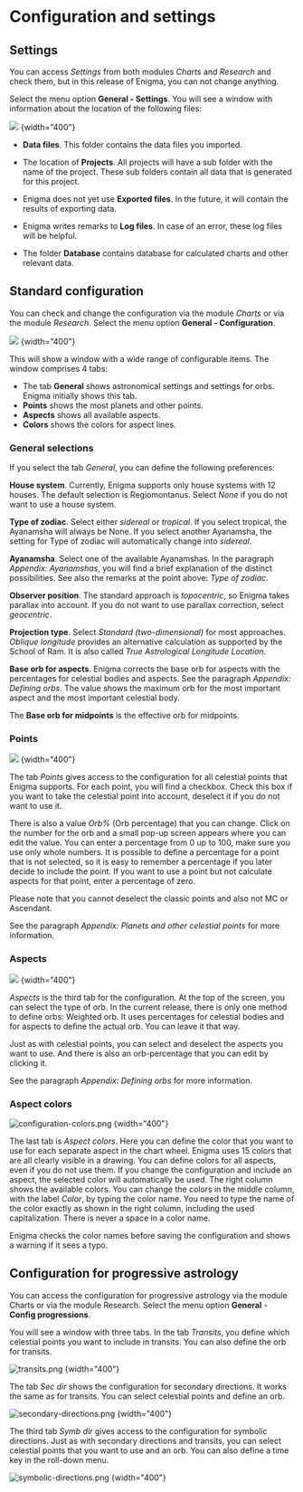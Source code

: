 # Configuration and settings


## Settings
You can access *Settings* from both modules *Charts* and *Research* and check them,
but in this release of Enigma, you can not change anything.

Select the menu option **General - Settings**.
You will see a window with information about the location of the following files:

![](settings.png) {width="400"}

- **Data files**. This folder contains the data files you imported.

- The location of **Projects**. All projects will have a sub folder with the name of the project. These sub folders contain all data that is generated for this project.

- Enigma does not yet use **Exported files**. In the future, it will contain the results of exporting data.

- Enigma writes remarks to **Log files**. In case of an error, these log files will be helpful.

- The folder **Database** contains database for calculated charts and other relevant data.

## Standard configuration

You can check and change the configuration via the module *Charts* or via the module *Research*.
Select the menu option **General - Configuration**.

![](configuration-general.png) {width="400"}


This will show a window with a wide range of configurable items. The window comprises 4 tabs:

- The tab **General** shows astronomical settings and settings for orbs. Enigma initially shows this tab.
- **Points** shows the most planets and other points.
- **Aspects** shows all available aspects.
- **Colors** shows the colors for aspect lines.

### General selections


If you select the tab *General*, you can define the following preferences:

**House system**. Currently, Enigma supports only house systems with 12 houses. 
The default selection is Regiomontanus.
Select *None* if you do not want to use a house system.

**Type of zodiac**. Select either *sidereal* or *tropical*.
If you select tropical, the Ayanamsha will always be None.
If you select another Ayanamsha, the setting for Type of zodiac will automatically change into *sidereal*.

**Ayanamsha**. Select one of the available Ayanamshas.
In the paragraph *Appendix: Ayanamshas*, you will find a brief explanation of the distinct possibilities.
See also the remarks at the point above: *Type of zodiac*.

**Observer position**. The standard approach is *topocentric*, so Enigma takes parallax into account.
If you do not want to use parallax correction, select *geocentric*.

**Projection type**. Select *Standard (two-dimensional)* for most approaches.
*Oblique longitude* provides an alternative calculation as supported by the School of Ram.
It is also called *True Astrological Longitude Location*.

**Base orb for aspects**. Enigma corrects the base orb for aspects with the percentages for celestial bodies and aspects.
See the paragraph *Appendix: Defining orbs*.
The value shows the maximum orb for the most important aspect and the most important celestial body.

The **Base orb for midpoints** is the effective orb for midpoints.


### Points

![](configuration-points.png) {width="400"}

The tab *Points* gives access to the configuration for all celestial points that Enigma supports.
For each point, you will find a checkbox.
Check this box if you want to take the celestial point into account, deselect it if you do not want to use it.

There is also a value *Orb%* (Orb percentage) that you can change.
Click on the number for the orb and a small pop-up screen appears where you can edit the value.
You can enter a percentage from 0 up to 100, make sure you use only whole numbers.
It is possible to define a percentage for a point that is not selected,
so it is easy to remember a percentage if you later decide to include the point.
If you want to use a point but not calculate aspects for that point, enter a percentage of zero.

Please note that you cannot deselect the classic points and also not MC or Ascendant.

See the paragraph *Appendix: Planets and other celestial points* for more information.

### Aspects

![](configuration-aspects.png) {width="400"}

*Aspects* is the third tab for the configuration.
At the top of the screen, you can select the type of orb.
In the current release, there is only one method to define orbs: Weighted orb.
It uses percentages for celestial bodies and for aspects to define the actual orb.
You can leave it that way.

Just as with celestial points, you can select and deselect the aspects you want to use.
And there is also an orb-percentage that you can edit by clicking it.

See the paragraph *Appendix: Defining orbs* for more information.

### Aspect colors

![configuration-colors.png](configuration-colors.png) {width="400"}

The last tab is *Aspect colors*. 
Here you can define the color that you want to use for each separate aspect in the chart wheel. 
Enigma uses 15 colors that are all clearly visible in a drawing. 
You can define colors for all aspects, even if you do not use them. 
If you change the configuration and include an aspect, the selected color will automatically be used.
The right column shows the available colors. 
You can change the colors in the middle column, with the label *Color*, by typing the color name. 
You need to type the name of the color exactly as shown in the right column, including the used capitalization. 
There is never a space in a color name.

Enigma checks the color names before saving the configuration and shows a warning if it sees a typo.


## Configuration for progressive astrology

You can access the configuration for progressive astrology via the module Charts or via the module Research. 
Select the menu option **General** - **Config progressions**.

You will see a window with three tabs.
In the tab _Transits_, you define which celestial points you want to include in transits.
You can also define the orb for transits.

![transits.png](transits.png) {width="400"}

The tab _Sec dir_ shows the configuration for secondary directions.
It works the same as for transits. 
You can select celestial points and define an orb.

![secondary-directions.png](secondary-directions.png) {width="400"}

The third tab _Symb dir_ gives access to the configuration for symbolic directions.
Just as with secondary directions and transits, you can select celestial points that you want to use and an orb.
You can also define a time key in the roll-down menu.

![symbolic-directions.png](symbolic-directions.png) {width="400"}

